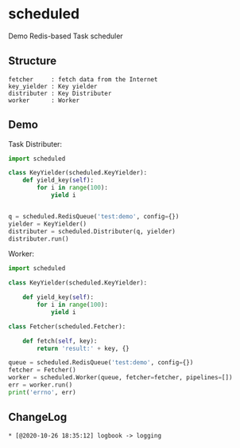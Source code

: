 # scheduled
Demo Redis-based Task scheduler

## Structure
    fetcher     : fetch data from the Internet
    key_yielder : Key yielder
    distributer : Key Distributer
    worker      : Worker

## Demo
Task Distributer:
```python
import scheduled

class KeyYielder(scheduled.KeyYielder):
    def yield_key(self):
        for i in range(100):
            yield i


q = scheduled.RedisQueue('test:demo', config={})
yielder = KeyYielder()
distributer = scheduled.Distributer(q, yielder)
distributer.run()
```

Worker:
```python
import scheduled

class KeyYielder(scheduled.KeyYielder):

    def yield_key(self):
        for i in range(100):
            yield i

class Fetcher(scheduled.Fetcher):

    def fetch(self, key):
        return 'result:' + key, {}

queue = scheduled.RedisQueue('test:demo', config={})
fetcher = Fetcher()
worker = scheduled.Worker(queue, fetcher=fetcher, pipelines=[])
err = worker.run()
print('errno', err)
```

## ChangeLog
    * [@2020-10-26 18:35:12] logbook -> logging
